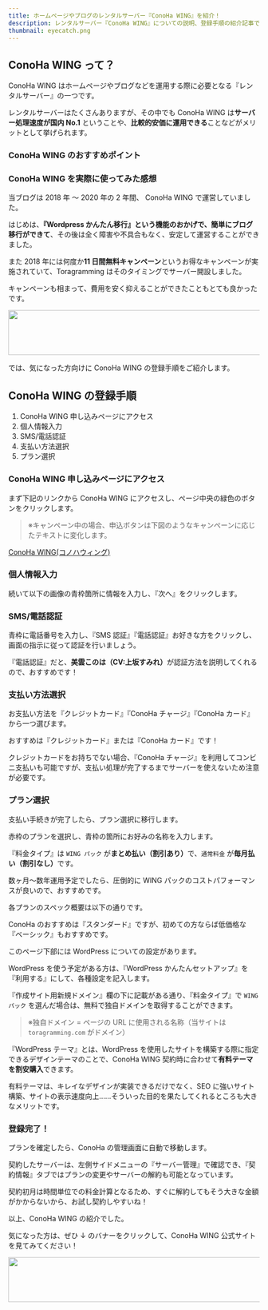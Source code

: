```yaml
---
title: ホームページやブログのレンタルサーバー『ConoHa WING』を紹介！
description: レンタルサーバー『ConoHa WING』についての説明、登録手順の紹介記事です。実際に2年間使用した評価を交えて、良いところを説明します。
thumbnail: eyecatch.png
---
```


## ConoHa WING って？

ConoHa WING はホームページやブログなどを運用する際に必要となる『レンタルサーバー』の一つです。

レンタルサーバーはたくさんありますが、その中でも ConoHa WING は<span class="marker-red">**サーバー処理速度が国内 No.1**</span> ということや、<span class="marker-blue">**比較的安価に運用できる**</span>ことなどがメリットとして挙げられます。

### ConoHa WING のおすすめポイント

<list :items="[
  'サーバー処理速度が業界ナンバーワン',
  '他社サーバーからのサイト引っ越しが簡単（Wordpressかんたん移行）',
  '値段が安い',
  '公式ャラが可愛い',
]"></list>

<img-in-post src="mikumo-conoha.png" alt="美雲このは" width="384"></img-in-post>

### ConoHa WING を実際に使ってみた感想

当ブログは 2018 年 ～ 2020 年の 2 年間、 ConoHa WING で運営していました。

はじめは、<span class="marker-blue">**『Wordpress かんたん移行』という機能のおかげで、簡単にブログ移行ができて**</span>、その後は全く障害や不具合もなく、安定して運営することができました。

また 2018 年には何度か<span class="marker-red">**11 日間無料キャンペーン**</span>というお得なキャンペーンが実施されていて、Toragramming はそのタイミングでサーバー開設しました。

キャンペーンも相まって、費用を安く抑えることができたこともとても良かったです。

<a href="https://px.a8.net/svt/ejp?a8mat=35HMAS+EEKKOI+50+5SEKLD" target="_blank" rel="nofollow noopener noreferrer">
<img border="0" width="728" height="90" alt="" src="https://www23.a8.net/svt/bgt?aid=190618660871&amp;wid=001&amp;eno=01&amp;mid=s00000000018035004000&amp;mc=1"></a>
<img border="0" width="1" height="1" src="https://www19.a8.net/0.gif?a8mat=35HMAS+EEKKOI+50+5SEKLD" alt="">

では、気になった方向けに ConoHa WING の登録手順をご紹介します。

## ConoHa WING の登録手順

1. ConoHa WING 申し込みページにアクセス
2. 個人情報入力
3. SMS/電話認証
4. 支払い方法選択
5. プラン選択

### ConoHa WING 申し込みページにアクセス

まず下記のリンクから ConoHa WING にアクセスし、ページ中央の緑色のボタンをクリックします。

> ※キャンペーン中の場合、申込ボタンは下図のようなキャンペーンに応じたテキストに変化します。

<a href="https://t.afi-b.com/visit.php?guid=ON&amp;a=Z10349Q-X3483711&amp;p=S6794820" target="_blank" rel="nofollow noopener noreferrer">ConoHa WING(コノハウィング)</a>

<img-in-post src="conoha-entry01.png" alt="ConoHa WING 登録手順1"></img-in-post>

### 個人情報入力

続いて以下の画像の青枠箇所に情報を入力し、『次へ』をクリックします。

<img-in-post src="conoha-entry02.png" alt="ConoHa WING 登録手順2"></img-in-post>

### SMS/電話認証

青枠に電話番号を入力し、『SMS 認証』『電話認証』お好きな方をクリックし、画面の指示に従って認証を行いましょう。

『電話認証』だと、<span class="marker-blue">**美雲このは（CV:上坂すみれ）**</span>が認証方法を説明してくれるので、おすすめです！

<img-in-post src="conoha-entry03.png" alt="ConoHa WING 登録手順3"></img-in-post>

### 支払い方法選択

お支払い方法を『クレジットカード』『ConoHa チャージ』『ConoHa カード』から一つ選びます。

おすすめは『クレジットカード』または『ConoHa カード』です！

クレジットカードをお持ちでない場合、『ConoHa チャージ』を利用してコンビニ支払いも可能ですが、支払い処理が完了するまでサーバーを使えないため注意が必要です。

<img-in-post src="conoha-entry04.png" alt="ConoHa WING 登録手順4"></img-in-post>

### プラン選択

支払い手続きが完了したら、プラン選択に移行します。

赤枠のプランを選択し、青枠の箇所にお好みの名称を入力します。<br>

<img-in-post src="conoha-entry05.png" alt="ConoHa WING 登録手順5"></img-in-post>

<alert>

『料金タイプ』は `WING パック` が<span class="marker-blue">**まとめ払い（割引あり）**</span>で、`通常料金` が<span class="marker-blue">**毎月払い（割引なし）**</span>です。

数ヶ月～数年運用予定でしたら、圧倒的に WING パックのコストパフォーマンスが良いので、おすすめです。

</alert>

各プランのスペック概要は以下の通りです。

ConoHa のおすすめは『スタンダード』ですが、初めての方ならば低価格な『ベーシック』もおすすめです。

<img-in-post src="conoha-plans.png" alt="ConoHa WING プラン一覧"></img-in-post>

このページ下部には WordPress についての設定があります。

WordPress を使う予定がある方は、『WordPress かんたんセットアップ』を『利用する』にして、各種設定を記入します。

<img-in-post src="conoha-entry06.png" alt="ConoHa WING 登録手順6"></img-in-post>

<alert>

『作成サイト用新規ドメイン』欄の下に記載がある通り、『料金タイプ』で `WING パック` を選んだ場合は、無料で独自ドメインを取得することができます。

> ※独自ドメイン = ページの URL に使用される名称（当サイトは `toragramming.com` がドメイン）

</alert>

<alert type=success>

『WordPress テーマ』とは、WordPress を使用したサイトを構築する際に指定できるデザインテーマのことで、ConoHa WING 契約時に合わせて**有料テーマを割安購入**できます。

<div class="mt-4"></div>

有料テーマは、キレイなデザインが実装できるだけでなく、SEO に強いサイト構築、サイトの表示速度向上……そういった目的を果たしてくれるところも大きなメリットです。

</alert>

### 登録完了！

プランを確定したら、ConoHa の管理画面に自動で移動します。

契約したサーバーは、左側サイドメニューの『サーバー管理』で確認でき、『契約情報』タブではプランの変更やサーバーの解約も可能となっています。

<img-in-post src="conoha-entry07.png" alt="ConoHa WING 登録手順7"></img-in-post>

<chat face="toragra">

契約初月は時間単位での料金計算となるため、すぐに解約してもそう大きな金額がかからないから、お試し契約しやすいね！

</chat>

以上、ConoHa WING の紹介でした。

気になった方は、ぜひ ↓ のバナーをクリックして、ConoHa WING 公式サイトを見てみてください！

<a href="https://px.a8.net/svt/ejp?a8mat=35HMAS+EEKKOI+50+5SEKLD" target="_blank" rel="nofollow noopener noreferrer">
<img border="0" width="728" height="90" alt="" src="https://www23.a8.net/svt/bgt?aid=190618660871&amp;wid=001&amp;eno=01&amp;mid=s00000000018035004000&amp;mc=1"></a>
<img border="0" width="1" height="1" src="https://www19.a8.net/0.gif?a8mat=35HMAS+EEKKOI+50+5SEKLD" alt="">
